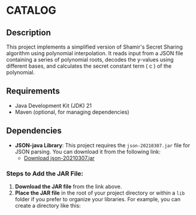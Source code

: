# CATALOG

## Description
This project implements a simplified version of Shamir's Secret Sharing algorithm using polynomial interpolation. It reads input from a JSON file containing a series of polynomial roots, decodes the y-values using different bases, and calculates the secret constant term \( c \) of the polynomial.

## Requirements
- Java Development Kit (JDK) 21
- Maven (optional, for managing dependencies)

## Dependencies
- **JSON-java Library**: This project requires the `json-20210307.jar` file for JSON parsing. You can download it from the following link:
  - [Download json-20210307.jar](https://github.com/stleary/JSON-java/releases/tag/20210307)

### Steps to Add the JAR File:
1. **Download the JAR file** from the link above.
2. **Place the JAR file** in the root of your project directory or within a `lib` folder if you prefer to organize your libraries. For example, you can create a directory like this:
